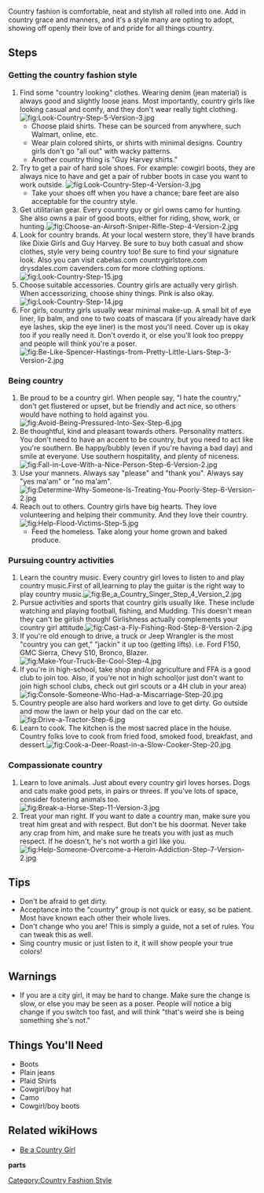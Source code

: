 Country fashion is comfortable, neat and stylish all rolled into one.
Add in country grace and manners, and it's a style many are opting to
adopt, showing off openly their love of and pride for all things
country.

## Steps

### Getting the country fashion style

1.  Find some "country looking" clothes. Wearing denim (jean material)
    is always good and slightly loose jeans. Most importantly, country
    girls like looking casual and comfy, and they don't wear really
    tight clothing.
    ![](Look-Country-Step-5-Version-3.jpg "fig:Look-Country-Step-5-Version-3.jpg")
    -   Choose plaid shirts. These can be sourced from anywhere, such
        Walmart, online, etc.
    -   Wear plain colored shirts, or shirts with minimal designs.
        Country girls don't go "all out" with wacky patterns.
    -   Another country thing is "Guy Harvey shirts."
2.  Try to get a pair of hard sole shoes. For example: cowgirl boots,
    they are always nice to have and get a pair of rubber boots in case
    you want to work outside.
    ![](Look-Country-Step-4-Version-3.jpg "fig:Look-Country-Step-4-Version-3.jpg")
    -   Take your shoes off when you have a chance; bare feet are also
        acceptable for the country style.
3.  Get utilitarian gear. Every country guy or girl owns camo for
    hunting. She also owns a pair of good boots, either for riding,
    show, work, or
    hunting.![](Choose-an-Airsoft-Sniper-Rifle-Step-4-Version-2.jpg "fig:Choose-an-Airsoft-Sniper-Rifle-Step-4-Version-2.jpg")
4.  Look for country brands. At your local western store, they'll have
    brands like Dixie Girls and Guy Harvey. Be sure to buy both casual
    and show clothes, style very being country too! Be sure to find your
    signature look. Also you can visit cabelas.com countrygirlstore.com
    drysdales.com cavenders.com for more clothing
    options.![](Look-Country-Step-15.jpg "fig:Look-Country-Step-15.jpg")
5.  Choose suitable accessories. Country girls are actually very
    girlish. When accessorizing, choose shiny things. Pink is also
    okay.![](Look-Country-Step-14.jpg "fig:Look-Country-Step-14.jpg")
6.  For girls, country girls usually wear minimal make-up. A small bit
    of eye liner, lip balm, and one to two coats of mascara (if you
    already have dark eye lashes, skip the eye liner) is the most you'll
    need. Cover up is okay too if you really need it. Don't overdo it,
    or else you'll look too preppy and people will think you're a
    poser.![](Be-Like-Spencer-Hastings-from-Pretty-Little-Liars-Step-3-Version-2.jpg "fig:Be-Like-Spencer-Hastings-from-Pretty-Little-Liars-Step-3-Version-2.jpg")

### Being country

1.  Be proud to be a country girl. When people say, "I hate the
    country," don't get flustered or upset, but be friendly and act
    nice, so others would have nothing to hold against
    you.![](Avoid-Being-Pressured-Into-Sex-Step-6.jpg "fig:Avoid-Being-Pressured-Into-Sex-Step-6.jpg")
2.  Be thoughtful, kind and pleasant towards others. Personality
    matters. You don't need to have an accent to be country, but you
    need to act like you're southern. Be happy/bubbly (even if you're
    having a bad day) and smile at everyone. Use southern hospitality,
    and plenty of
    niceness.![](Fall-in-Love-With-a-Nice-Person-Step-6-Version-2.jpg "fig:Fall-in-Love-With-a-Nice-Person-Step-6-Version-2.jpg")
3.  Use your manners. Always say "please" and "thank you". Always say
    "yes ma'am" or "no
    ma'am".![](Determine-Why-Someone-Is-Treating-You-Poorly-Step-6-Version-2.jpg "fig:Determine-Why-Someone-Is-Treating-You-Poorly-Step-6-Version-2.jpg")
4.  Reach out to others. Country girls have big hearts. They love
    volunteering and helping their community. And they love their
    country.![](Help-Flood-Victims-Step-5.jpg "fig:Help-Flood-Victims-Step-5.jpg")
    -   Feed the homeless. Take along your home grown and baked produce.

### Pursuing country activities

1.  Learn the country music. Every country girl loves to listen to and
    play country music.First of all,learning to play the guitar is the
    right way to play country
    music.![](Be_a_Country_Singer_Step_4_Version_2.jpg "fig:Be_a_Country_Singer_Step_4_Version_2.jpg")
2.  Pursue activities and sports that country girls usually like. These
    include watching and playing football, fishing, and Mudding. This
    doesn't mean they can't be girlish though! Girlishness actually
    complements your country girl
    attitude.![](Cast-a-Fly-Fishing-Rod-Step-8-Version-2.jpg "fig:Cast-a-Fly-Fishing-Rod-Step-8-Version-2.jpg")
3.  If you're old enough to drive, a truck or Jeep Wrangler is the most
    "country you can get," "jackin" it up too (getting lifts). i.e. Ford
    F150, GMC Sierra, Chevy S10, Bronco,
    Blazer.![](Make-Your-Truck-Be-Cool-Step-4.jpg "fig:Make-Your-Truck-Be-Cool-Step-4.jpg")
4.  If you're in high-school, take shop and/or agriculture and FFA is a
    good club to join too. Also, if you're not in high school(or just
    don't want to join high school clubs, check out girl scouts or a 4H
    club in your
    area)![](Console-Someone-Who-Had-a-Miscarriage-Step-20.jpg "fig:Console-Someone-Who-Had-a-Miscarriage-Step-20.jpg")
5.  Country people are also hard workers and love to get dirty. Go
    outside and mow the lawn or help your dad on the car
    etc.![](Drive-a-Tractor-Step-6.jpg "fig:Drive-a-Tractor-Step-6.jpg")
6.  Learn to cook. The kitchen is the most sacred place in the house.
    Country folks love to cook from fried food, smoked food, breakfast,
    and
    dessert.![](Cook-a-Deer-Roast-in-a-Slow-Cooker-Step-20.jpg "fig:Cook-a-Deer-Roast-in-a-Slow-Cooker-Step-20.jpg")

### Compassionate country

1.  Learn to love animals. Just about every country girl loves horses.
    Dogs and cats make good pets, in pairs or threes. If you've lots of
    space, consider fostering animals
    too.![](Break-a-Horse-Step-11-Version-3.jpg "fig:Break-a-Horse-Step-11-Version-3.jpg")
2.  Treat your man right. If you want to date a country man, make sure
    you treat him great and with respect. But don't be his doormat.
    Never take any crap from him, and make sure he treats you with just
    as much respect. If he doesn't, he's not worth a girl like
    you.![](Help-Someone-Overcome-a-Heroin-Addiction-Step-7-Version-2.jpg "fig:Help-Someone-Overcome-a-Heroin-Addiction-Step-7-Version-2.jpg")

## Tips

-   Don't be afraid to get dirty.
-   Acceptance into the "country" group is not quick or easy, so be
    patient. Most have known each other their whole lives.
-   Don't change who you are! This is simply a guide, not a set of
    rules. You can tweak this as well.
-   Sing country music or just listen to it, it will show people your
    true colors!

## Warnings

-   If you are a city girl, it may be hard to change. Make sure the
    change is slow, or else you may be seen as a poser. People will
    notice a big change if you switch too fast, and will think "that's
    weird she is being something she's not."

## Things You'll Need

-   Boots
-   Plain jeans
-   Plaid Shirts
-   Cowgirl/boy hat
-   Camo
-   Cowgirl/boy boots

## Related wikiHows

-   [Be a Country Girl](Be_a_Country_Girl "wikilink")

__parts__

[Category:Country Fashion
Style](Category:Country_Fashion_Style "wikilink")